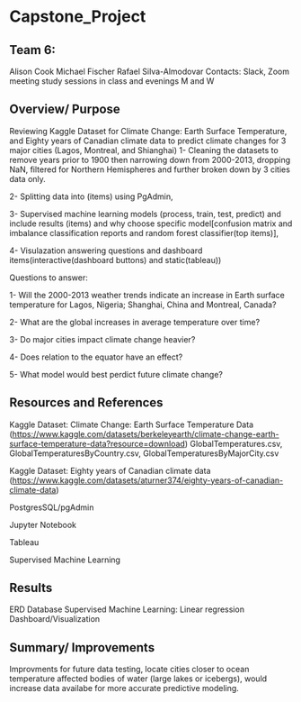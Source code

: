 # Capstone_Project

## Team 6:
Alison Cook
Michael Fischer
Rafael Silva-Almodovar
Contacts: Slack, Zoom meeting study sessions in class and evenings M and W

## Overview/ Purpose
Reviewing Kaggle Dataset for Climate Change: Earth Surface Temperature, and Eighty years of Canadian climate data to predict climate changes for 3 major cities (Lagos, Montreal, and Shianghai)
1- Cleaning the datasets to remove years prior to 1900 then narrowing down from 2000-2013, dropping NaN, filtered for Northern Hemispheres and further broken down by 3 cities data only.

2- Splitting data into (items) using PgAdmin,

3- Supervised machine learning models (process, train, test, predict) and include results (items) and why choose specific model[confusion matrix and imbalance classification reports and random forest classifier(top items)], 

4- Visulazation answering questions and dashboard items(interactive(dashboard buttons) and static(tableau))

Questions to answer:

1- Will the 2000-2013 weather trends indicate an increase in Earth surface temperature for Lagos, Nigeria; Shanghai, China and Montreal, Canada?

2- What are the global increases in average temperature over time?

3- Do major cities impact climate change heavier?

4- Does relation to the equator have an effect?

5- What model would best perdict future climate change? 


## Resources and References
Kaggle Dataset: Climate Change: Earth Surface Temperature Data (https://www.kaggle.com/datasets/berkeleyearth/climate-change-earth-surface-temperature-data?resource=download)
GlobalTemperatures.csv, GlobalTemperaturesByCountry.csv, GlobalTemperaturesByMajorCity.csv

Kaggle Dataset: Eighty years of Canadian climate data (https://www.kaggle.com/datasets/aturner374/eighty-years-of-canadian-climate-data)

PostgresSQL/pgAdmin

Jupyter Notebook

Tableau

Supervised Machine Learning


## Results
ERD
Database
Supervised Machine Learning: Linear regression
Dashboard/Visualization


## Summary/ Improvements
 Improvments for future data testing, locate cities closer to ocean temperature affected bodies of water (large lakes or icebergs), would increase data availabe for more accurate predictive modeling. 